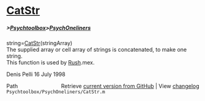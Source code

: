 # [CatStr](CatStr)
##### >[Psychtoolbox](Psychtoolbox)>[PsychOneliners](PsychOneliners)

string=[CatStr](CatStr)(stringArray)  
The supplied array or cell array of strings is concatenated, to make one string.  
This function is used by [Rush](Rush).mex.  
  
Denis Pelli 16 July 1998  




<div class="code_header" style="text-align:right;">
  <span style="float:left;">Path&nbsp;&nbsp;</span> <span class="counter">Retrieve <a href=
  "https://raw.github.com/Psychtoolbox-3/Psychtoolbox-3/beta/Psychtoolbox/PsychOneliners/CatStr.m">current version from GitHub</a> | View <a href=
  "https://github.com/Psychtoolbox-3/Psychtoolbox-3/commits/beta/Psychtoolbox/PsychOneliners/CatStr.m">changelog</a></span>
</div>
<div class="code">
  <code>Psychtoolbox/PsychOneliners/CatStr.m</code>
</div>

